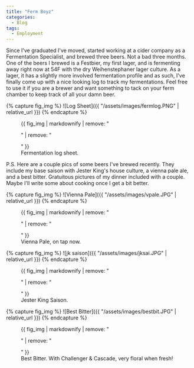 ```yaml
---
title: "Ferm Boyz"
categories:
  - Blog
tags:
  - Employment
---
```


Since I've graduated I've moved, started working at a cider company as a Fermentation Specialist, and brewed three beers. Not a bad three months. One of the beers I brewed is a Festbier, my first lager, and is fermenting away right now at 54F with the dry Weihenstephaner lager culture. As a lager, it has a slightly more involved fermentation profile and as such, I've finally come up with a nice looking log to track my fermentations. Feel free to use it if you are a brewer and want something to tack on your ferm chamber to keep track of all your damn beer.

{% capture fig_img %}
![Log Sheet]({{ "/assets/images/fermlog.PNG" | relative_url }})
{% endcapture %}

<figure>
  {{ fig_img | markdownify | remove: "<p>" | remove: "</p>" }}
  <figcaption>Fermentation log sheet.</figcaption>
</figure>

P.S. Here are a couple pics of some beers I've brewed recently. They include my base saison with Jester King's house culture, a vienna pale ale, and a best bitter. Gratuitous pictures of my dinner included with a couple. Maybe I'll write some about cooking once I get a bit better. 

{% capture fig_img %}
![Vienna Pale]({{ "/assets/images/vpale.JPG" | relative_url }})
{% endcapture %}

<figure>
  {{ fig_img | markdownify | remove: "<p>" | remove: "</p>" }}
  <figcaption>Vienna Pale, on tap now.</figcaption>
</figure>

{% capture fig_img %}
![jk saison]({{ "/assets/images/jksai.JPG" | relative_url }})
{% endcapture %}

<figure>
  {{ fig_img | markdownify | remove: "<p>" | remove: "</p>" }}
  <figcaption>Jester King Saison.</figcaption>
</figure>

{% capture fig_img %}
![Best Bitter]({{ "/assets/images/bestbit.JPG" | relative_url }})
{% endcapture %}

<figure>
  {{ fig_img | markdownify | remove: "<p>" | remove: "</p>" }}
  <figcaption>Best Bitter. With Challenger & Cascade, very floral when fresh!</figcaption>
</figure>